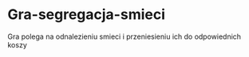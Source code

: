 # Gra-segregacja-smieci
Gra polega na odnalezieniu smieci i przeniesieniu ich do odpowiednich koszy
